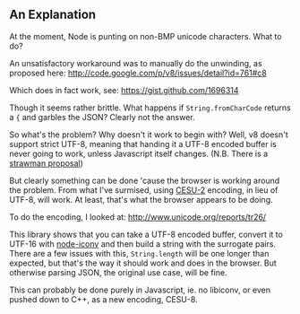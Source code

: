An Explanation
--------------

At the moment, Node is punting on non-BMP unicode characters. What to do?

An unsatisfactory workaround was to manually do the unwinding, as proposed here:
http://code.google.com/p/v8/issues/detail?id=761#c8

Which does in fact work, see:
https://gist.github.com/1696314

Though it seems rather brittle. What happens if `String.fromCharCode` returns a `{` and garbles the JSON? Clearly not the answer.

So what's the problem? Why doesn't it work to begin with? Well, v8 doesn't support strict UTF-8, meaning that handing it a UTF-8 encoded buffer is never going to work, unless Javascript itself changes. (N.B. There is a [strawman proposal](http://wiki.ecmascript.org/doku.php?id=strawman:support_full_unicode_in_strings))

But clearly something can be done 'cause the browser is working around the problem. From what I've surmised, using [CESU-2](http://en.wikipedia.org/wiki/CESU-8) encoding, in lieu of UTF-8, will work. At least, that's what the browser appears to be doing.

To do the encoding, I looked at:
http://www.unicode.org/reports/tr26/

This library shows that you can take a UTF-8 encoded buffer, convert it to UTF-16 with [node-iconv](https://github.com/bnoordhuis/node-iconv) and then build a string with the surrogate pairs. There are a few issues with this, `String.length` will be one longer than expected, but that's the way it should work and does in the browser. But otherwise parsing JSON, the original use case, will be fine.

This can probably be done purely in Javascript, ie. no libiconv, or even pushed down to C++, as a new encoding, CESU-8.